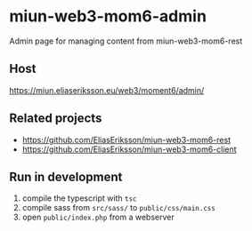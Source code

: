 # miun-web3-mom6-admin
Admin page for managing content from miun-web3-mom6-rest

## Host
https://miun.eliaseriksson.eu/web3/moment6/admin/

## Related projects
* https://github.com/EliasEriksson/miun-web3-mom6-rest
* https://github.com/EliasEriksson/miun-web3-mom6-client

## Run in development
1. compile the typescript with `tsc`
2. compile sass from `src/sass/` to `public/css/main.css`
3. open `public/index.php` from a webserver